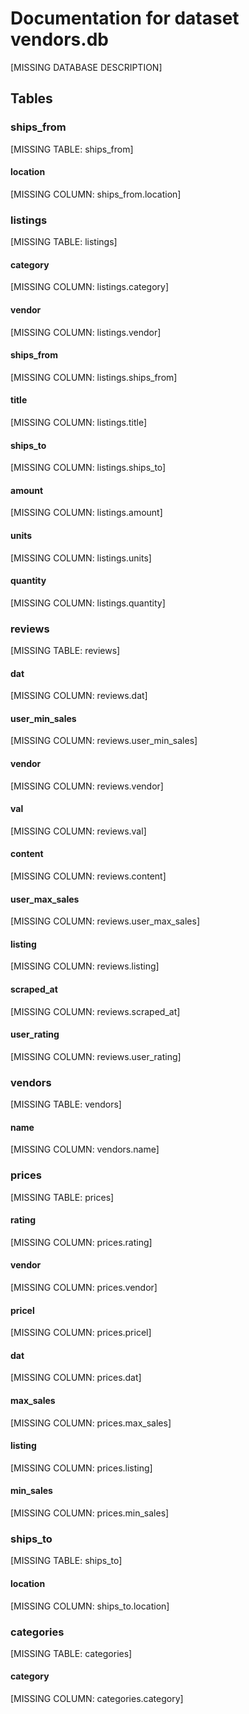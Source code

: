 # Documentation for dataset vendors.db

[MISSING DATABASE DESCRIPTION]

## Tables

### ships_from

[MISSING TABLE: ships_from]

#### location

[MISSING COLUMN: ships_from.location]

### listings

[MISSING TABLE: listings]

#### category

[MISSING COLUMN: listings.category]

#### vendor

[MISSING COLUMN: listings.vendor]

#### ships_from

[MISSING COLUMN: listings.ships_from]

#### title

[MISSING COLUMN: listings.title]

#### ships_to

[MISSING COLUMN: listings.ships_to]

#### amount

[MISSING COLUMN: listings.amount]

#### units

[MISSING COLUMN: listings.units]

#### quantity

[MISSING COLUMN: listings.quantity]

### reviews

[MISSING TABLE: reviews]

#### dat

[MISSING COLUMN: reviews.dat]

#### user_min_sales

[MISSING COLUMN: reviews.user_min_sales]

#### vendor

[MISSING COLUMN: reviews.vendor]

#### val

[MISSING COLUMN: reviews.val]

#### content

[MISSING COLUMN: reviews.content]

#### user_max_sales

[MISSING COLUMN: reviews.user_max_sales]

#### listing

[MISSING COLUMN: reviews.listing]

#### scraped_at

[MISSING COLUMN: reviews.scraped_at]

#### user_rating

[MISSING COLUMN: reviews.user_rating]

### vendors

[MISSING TABLE: vendors]

#### name

[MISSING COLUMN: vendors.name]

### prices

[MISSING TABLE: prices]

#### rating

[MISSING COLUMN: prices.rating]

#### vendor

[MISSING COLUMN: prices.vendor]

#### pricel

[MISSING COLUMN: prices.pricel]

#### dat

[MISSING COLUMN: prices.dat]

#### max_sales

[MISSING COLUMN: prices.max_sales]

#### listing

[MISSING COLUMN: prices.listing]

#### min_sales

[MISSING COLUMN: prices.min_sales]

### ships_to

[MISSING TABLE: ships_to]

#### location

[MISSING COLUMN: ships_to.location]

### categories

[MISSING TABLE: categories]

#### category

[MISSING COLUMN: categories.category]

